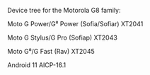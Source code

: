 Device tree for the Motorola G8 family:

Moto G Power/G⁸ Power (Sofia/Sofiar) XT2041

Moto G Stylus/G Pro (Sofiap) XT2043

Moto G⁸/G Fast (Rav) XT2045

Android 11 AICP-16.1
